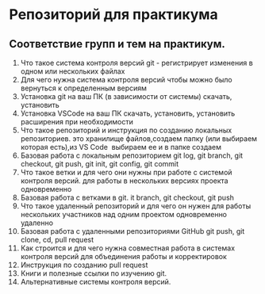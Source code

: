 # Репозиторий для практикума
## Соответствие групп и тем на практикум.

1. Что такое система контроля версий
git - регистрирует изменения в одном или нескольких файлах 
2. Для чего нужна система контроля версий
чтобы можно было вернуться к определенным версиям
3. Установка git на ваш ПК (в зависимости от системы)
скачать, установить
4. Установка VSCode на ваш ПК
скачать, установить, установить расширения при необходимости
5. Что такое репозиторий и инструкция по созданию локальных репозиториев.
это хранилище файлов,создаем папку (или выбираем которая есть),из VS Code  выбираем ее и в папке создаем
6. Базовая работа с локальным репозиторием
git log, git branch, git checkout, git push, git init, git config, git commit
7. Что такое ветки и для чего они нужны при работе с системой контроля версий.
для работы в нескольких версиях проекта одновременно
8. Базовая работа с ветками в git.
it branch, git checkout, git push
9. Что такое удаленный репозиторий и для чего он нужен
для работы нескольких участников над одним проектом одновременно удаленно
10. Базовая работа с удаленными репозиториями GitHub
git push, git clone, cd, pull request
11. Как строится и для чего нужна совместная работа в системах контроля версий
для объединения работы и корректировок
12. Инструкция по созданию pull request
13. Книги и полезные ссылки по изучению git.
14. Альтернативные системы контроля версий.
